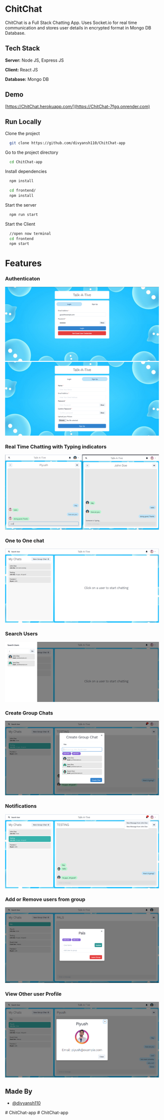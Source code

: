 
# ChitChat

ChitChat is a Full Stack Chatting App.
Uses Socket.io for real time communication and stores user details in encrypted format in Mongo DB Database.

## Tech Stack

**Server:** Node JS, Express JS

**Client:** React JS

**Database:** Mongo DB
  
## Demo

[https://ChitChat.herokuapp.com/](https://ChitChat-7fgq.onrender.com)

## Run Locally

Clone the project

```bash
  git clone https://github.com/divyansh110/ChitChat-app
```

Go to the project directory

```bash
  cd ChitChat-app
```

Install dependencies

```bash
  npm install
```

```bash
  cd frontend/
  npm install
```

Start the server

```bash
  npm run start
```
Start the Client

```bash
  //open now terminal
  cd frontend
  npm start
```

  
# Features

### Authenticaton
![](https://github.com/divyansh110/ChitChat-app/blob/master/screenshots/login.PNG)
![](https://github.com/divyansh110/ChitChat-app/blob/master/screenshots/signup.PNG)
### Real Time Chatting with Typing indicators
![](https://github.com/divyansh110/ChitChat-app/blob/master/screenshots/real-time.PNG)
### One to One chat
![](https://github.com/divyansh110/ChitChat-app/blob/master/screenshots/mainscreen.PNG)
### Search Users
![](https://github.com/divyansh110/ChitChat-app/blob/master/screenshots/search.PNG)
### Create Group Chats
![](https://github.com/divyansh110/ChitChat-app/blob/master/screenshots/new%20grp.PNG)
### Notifications 
![](https://github.com/divyansh110/ChitChat-app/blob/master/screenshots/group%20%2B%20notif.PNG)
### Add or Remove users from group
![](https://github.com/divyansh110/ChitChat-app/blob/master/screenshots/add%20rem.PNG)
### View Other user Profile
![](https://github.com/divyansh110/ChitChat-app/blob/master/screenshots/profile.PNG)
## Made By

- [@divyansh110](https://github.com/divyansh110)

  
#   C h i t C h a t - a p p 
 
 #   C h i t C h a t - a p p 
 
 